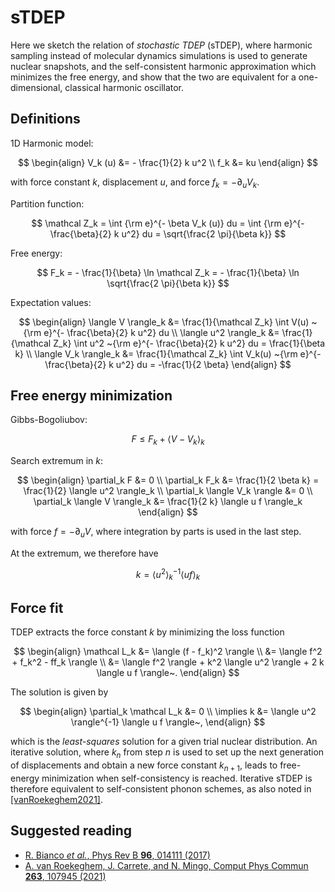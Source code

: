 sTDEP
===

Here we sketch the relation of *stochastic TDEP* (sTDEP), where harmonic sampling instead of molecular dynamics simulations is used to generate nuclear snapshots, and the self-consistent harmonic approximation which minimizes the free energy, and show that the two are equivalent for a one-dimensional, classical harmonic oscillator.

## Definitions

1D Harmonic model:

$$
\begin{align}
V_k (u) 
	&= - \frac{1}{2} k u^2 \\
f_k 
	&= ku
\end{align}
$$

with force constant $k$, displacement $u$, and force $f_k = - \partial_u V_k$.

Partition function:

$$
\mathcal Z_k 
= \int  {\rm e}^{- \beta V_k (u)} du
= \int  {\rm e}^{- \frac{\beta}{2} k u^2} du
= \sqrt{\frac{2 \pi}{\beta k}}
$$

Free energy:

$$
F_k 
= - \frac{1}{\beta} \ln \mathcal Z_k
= - \frac{1}{\beta} \ln \sqrt{\frac{2 \pi}{\beta k}}
$$

Expectation values:

$$
\begin{align}
\langle V \rangle_k
&= \frac{1}{\mathcal Z_k} \int V(u) ~{\rm e}^{- \frac{\beta}{2} k u^2} du \\
\langle u^2 \rangle_k
&= \frac{1}{\mathcal Z_k} \int u^2 ~{\rm e}^{- \frac{\beta}{2} k u^2} du
= \frac{1}{\beta k} \\
\langle V_k \rangle_k
&= \frac{1}{\mathcal Z_k} \int V_k(u) ~{\rm e}^{- \frac{\beta}{2} k u^2} du
= -\frac{1}{2 \beta}
\end{align}
$$


## Free energy minimization

Gibbs-Bogoliubov:

$$
F 
\leq F_k + \langle V - V_k \rangle_k
$$

Search extremum in $k$:

$$
\begin{align}
\partial_k F
	&= 0 \\
\partial_k F_k
	&= \frac{1}{2 \beta k} = \frac{1}{2} \langle u^2 \rangle_k \\
\partial_k \langle V_k \rangle
	&= 0 \\
\partial_k \langle V \rangle_k
	&= \frac{1}{2 k} \langle u f \rangle_k
\end{align}
$$

with force $f = - \partial_u V$, where integration by parts is used in the last step.

At the extremum, we therefore have

$$
k = \langle u^2 \rangle_k^{-1} \langle u f \rangle_k
$$

## Force fit

TDEP extracts the force constant $k$ by minimizing the loss function

$$
\begin{align}
\mathcal L_k 
	&= \langle (f - f_k)^2 \rangle \\
	&= \langle f^2 + f_k^2 - ff_k \rangle \\
	&= \langle f^2 \rangle + k^2 \langle u^2 \rangle + 2 k \langle u f \rangle~.
\end{align}
$$

The solution is given by

$$
\begin{align}
\partial_k \mathcal L_k 
	&= 0 \\
\implies
k
	&= \langle u^2 \rangle^{-1} \langle u f \rangle~,
\end{align}
$$

which is the _least-squares_ solution for a given trial nuclear distribution. An iterative solution, where $k_n$ from step $n$ is used to set up the next generation of displacements and obtain a new force constant $k_{n+1}$, leads to free-energy minimization when self-consistency is reached. Iterative sTDEP is therefore equivalent to self-consistent phonon schemes, as also noted in [[vanRoekeghem2021]](#suggested-reading).

## Suggested reading

- [R. Bianco *et al.*, Phys Rev B **96**, 014111 (2017)](https://journals.aps.org/prb/abstract/10.1103/PhysRevB.96.014111)
- [A. van Roekeghem, J. Carrete, and N. Mingo, Comput Phys Commun **263**, 107945 (2021)](https://www.sciencedirect.com/science/article/pii/S0010465521000710?via%3Dihub)
